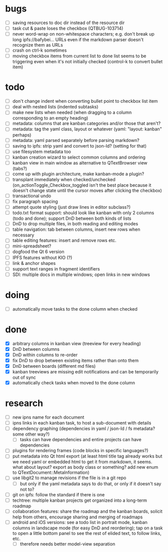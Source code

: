 # bugs

- [ ] saving resources to doc dir instead of the resource dir
- [ ] task cut & paste loses the checkbox (QTBUG-103714)
- [ ] never word-wrap on non-whitespace characters; e.g. don't break up long
  ipfs://bafybei... URLs even if the markdown parser doesn't recognize them as
  URLs
- [ ] crash on ctrl-k sometimes
- [ ] moving checkbox items from current list to done list seems to be triggering
  even when it's not initially checked (control-k to convert bullet item)

# todo

- [ ] don't change indent when converting bullet point to checkbox list item
- [ ] deal with nested lists (indented subtasks)
- [ ] make new lists when needed (when dragging to a column corresponding to an
  empty heading)
- [ ] metadata: columns that are kanban categories and/or those that aren't?
- [ ] metadata: tag the yaml class, layout or whatever (yaml: "layout: kanban"
  perhaps)
- [ ] metadata: yaml parsed separately before parsing markdown?
- [ ] saving to ipfs: strip yaml and convert to json-ld? (setting for that)
- [ ] use filesystem metadata too
- [ ] kanban creation wizard to select common columns and ordering
- [ ] kanban view in main window as alternative to QTextBrowser view (tabs?)
- [ ] come up with plugin architecture, make kanban-mode a plugin?
- [ ] transplant immediately when checked/unchecked
  (on_actionToggle_Checkbox_toggled isn't the best place because it doesn't
  change state until the cursor moves after clicking the checkbox)
- [ ] transactional undo
- [ ] fix paragraph spacing
- [ ] attempt quote styling (just draw lines in editor subclass?)
- [ ] todo.txt format support: should look like kanban with only 2 columns (todo
  and done); support DnD between both kinds of lists
- [ ] DnD to drop multiple files, in both reading and editing modes
- [ ] table navigation: tab between columns, insert new rows when necessary
- [ ] table editing features: insert and remove rows etc.
- [ ] mini-spreadsheet?
- [ ] dogfood the Qt 6 version
- [ ] IPFS features without KIO (?)
- [ ] link & anchor shapes
- [ ] support text ranges in fragment identifiers
- [ ] SDI: multiple docs in multiple windows; open links in new windows

# doing

- [ ] automatically move tasks to the done column when checked

# done

- [x] arbitrary columns in kanban view (treeview for every heading)
- [x] DnD between columns
- [x] DnD within columns to re-order
- [x] fix DnD to drop between existing items rather than onto them
- [x] DnD between boards (different md files)
- [x] kanban treeviews are missing edit notifications and can be temporarily out of
  sync
- [x] automatically check tasks when moved to the done column

# research

- [ ] new ipns name for each document
- [ ] ipns links in each kanban task, to host a sub-document with details
- [ ] dependency graphing (dependencies in yaml / json-ld / fs metadata? some other
  way?)
  - [ ] tasks can have dependencies and entire projects can have dependencies
- [ ] plugins for rendering frames (code blocks in specific languages?)
- [ ] put metadata into Qt html export (at least html title tag already works but
  we need yaml or embedded html to get it from markdown, it seems. what about
  layout? export as body class or something? add new enum to
  QTextDocument::MetaInformation)
- [ ] use libgit2 to manage revisions if the file is in a git repo
  - [ ] but only if the yaml metadata says to do that, or only if it doesn't say
    not to?
- [ ] git on ipfs: follow the standard if there is one
- [ ] techtree: multiple kanban projects get organized into a long-term roadmap
- [ ] collaboration features: share the roadmap and the kanban boards, solicit help
  from others, encourage sharing and merging of roadmaps
- [ ] android and iOS versions: see a todo list in portrait mode, kanban columns in
  landscape mode (for easy DnD and reordering); tap on a task to open a little
  bottom panel to see the rest of elided text, to follow links, etc.
  - [ ] therefore needs better model-view separation
